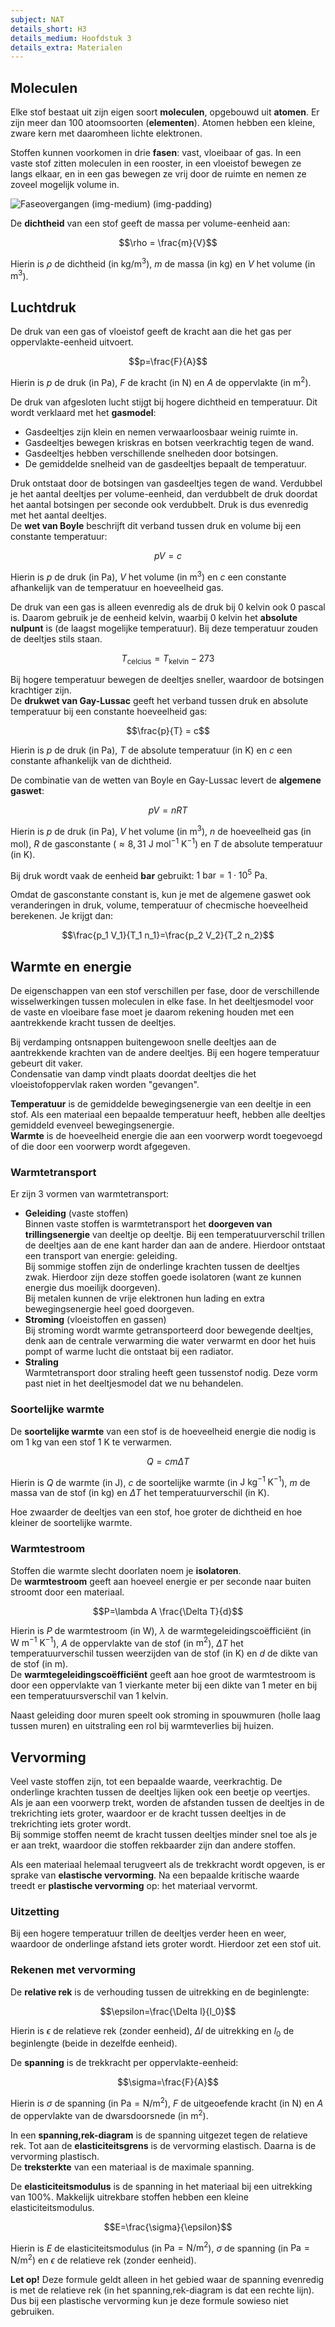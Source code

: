 ```yaml
---
subject: NAT
details_short: H3
details_medium: Hoofdstuk 3
details_extra: Materialen
---
```


## Moleculen

Elke stof bestaat uit zijn eigen soort **moleculen**, opgebouwd uit **atomen**. Er zijn meer dan 100 atoomsoorten (**elementen**). Atomen hebben een kleine, zware kern met daaromheen lichte elektronen.

Stoffen kunnen voorkomen in drie **fasen**: vast, vloeibaar of gas. In een vaste stof zitten moleculen in een rooster, in een vloeistof bewegen ze langs elkaar, en in een gas bewegen ze vrij door de ruimte en nemen ze zoveel mogelijk volume in.

![Faseovergangen (img-medium) (img-padding)](images/nat_h3_fase.jpg)

De **dichtheid** van een stof geeft de massa per volume-eenheid aan:

$$\rho = \frac{m}{V}$$

Hierin is $\rho$ de dichtheid (in $\text{kg}/\text{m}^3$), $m$ de massa (in $\text{kg}$) en $V$ het volume (in $\text{m}^3$).

## Luchtdruk

De druk van een gas of vloeistof geeft de kracht aan die het gas per oppervlakte-eenheid uitvoert.

$$p=\frac{F}{A}$$

Hierin is $p$ de druk (in $\text{Pa}$), $F$ de kracht (in $\text{N}$) en $A$ de oppervlakte (in $\text{m}^2$).

De druk van afgesloten lucht stijgt bij hogere dichtheid en temperatuur. Dit wordt verklaard met het **gasmodel**:

- Gasdeeltjes zijn klein en nemen verwaarloosbaar weinig ruimte in.
- Gasdeeltjes bewegen kriskras en botsen veerkrachtig tegen de wand.
- Gasdeeltjes hebben verschillende snelheden door botsingen.
- De gemiddelde snelheid van de gasdeeltjes bepaalt de temperatuur.

Druk ontstaat door de botsingen van gasdeeltjes tegen de wand. Verdubbel je het aantal deeltjes per volume-eenheid, dan verdubbelt de druk doordat het aantal botsingen per seconde ook verdubbelt. Druk is dus evenredig met het aantal deeltjes.  
De **wet van Boyle** beschrijft dit verband tussen druk en volume bij een constante temperatuur:

$$pV = c$$

Hierin is $p$ de druk (in $\text{Pa}$), $V$ het volume (in $\text{m}^3$) en $c$ een constante afhankelijk van de temperatuur en hoeveelheid gas.

De druk van een gas is alleen evenredig als de druk bij 0 kelvin ook 0 pascal is. Daarom gebruik je de eenheid kelvin, waarbij 0 kelvin het **absolute nulpunt** is (de laagst mogelijke temperatuur). Bij deze temperatuur zouden de deeltjes stils staan.

$$T_\text{celcius} = T_\text{kelvin} - 273$$

Bij hogere temperatuur bewegen de deeltjes sneller, waardoor de botsingen krachtiger zijn.  
De **drukwet van Gay-Lussac** geeft het verband tussen druk en absolute temperatuur bij een constante hoeveelheid gas:

$$\frac{p}{T} = c$$

Hierin is $p$ de druk (in $\text{Pa}$), $T$ de absolute temperatuur (in $\text{K}$) en $c$ een constante afhankelijk van de dichtheid.

De combinatie van de wetten van Boyle en Gay-Lussac levert de **algemene gaswet**:

$$pV = nRT$$

Hierin is $p$ de druk (in $\text{Pa}$), $V$ het volume (in $\text{m}^3$), $n$ de hoeveelheid gas (in $\text{mol}$), $R$ de gasconstante ($\approx 8{,}31\ \text{J} \ \text{mol}^{-1} \ \text{K}^{-1}$) en $T$ de absolute temperatuur (in $\text{K}$).

Bij druk wordt vaak de eenheid **bar** gebruikt: $1 \ \text{bar} = 1 \cdot 10^5 \ \text{Pa}$.

Omdat de gasconstante constant is, kun je met de algemene gaswet ook veranderingen in druk, volume, temperatuur of checmische hoeveelheid berekenen. Je krijgt dan:

$$\frac{p_1 V_1}{T_1 n_1}=\frac{p_2 V_2}{T_2 n_2}$$

## Warmte en energie

De eigenschappen van een stof verschillen per fase, door de verschillende wisselwerkingen tussen moleculen in elke fase. In het deeltjesmodel voor de vaste en vloeibare fase moet je daarom rekening houden met een aantrekkende kracht tussen de deeltjes.

Bij verdamping ontsnappen buitengewoon snelle deeltjes aan de aantrekkende krachten van de andere deeltjes. Bij een hogere temperatuur gebeurt dit vaker.  
Condensatie van damp vindt plaats doordat deeltjes die het vloeistofoppervlak raken worden "gevangen".

**Temperatuur** is de gemiddelde bewegingsenergie van een deeltje in een stof. Als een materiaal een bepaalde temperatuur heeft, hebben alle deeltjes gemiddeld evenveel bewegingsenergie.  
**Warmte** is de hoeveelheid energie die aan een voorwerp wordt toegevoegd of die door een voorwerp wordt afgegeven.

### Warmtetransport

Er zijn 3 vormen van warmtetransport:

- **Geleiding** (vaste stoffen)  
  Binnen vaste stoffen is warmtetransport het **doorgeven van trillingsenergie** van deeltje op deeltje. Bij een temperatuurverschil trillen de deeltjes aan de ene kant harder dan aan de andere. Hierdoor ontstaat een transport van energie: geleiding.  
  Bij sommige stoffen zijn de onderlinge krachten tussen de deeltjes zwak. Hierdoor zijn deze stoffen goede isolatoren (want ze kunnen energie dus moeilijk doorgeven).  
  Bij metalen kunnen de vrije elektronen hun lading en extra bewegingsenergie heel goed doorgeven.
- **Stroming** (vloeistoffen en gassen)  
  Bij stroming wordt warmte getransporteerd door bewegende deeltjes, denk aan de centrale verwarming die water verwarmt en door het huis pompt of warme lucht die ontstaat bij een radiator.
- **Straling**  
  Warmtetransport door straling heeft geen tussenstof nodig. Deze vorm past niet in het deeltjesmodel dat we nu behandelen.

### Soortelijke warmte

De **soortelijke warmte** van een stof is de hoeveelheid energie die nodig is om 1 kg van een stof 1 K te verwarmen.

$$Q=cm\Delta T$$

Hierin is $Q$ de warmte (in $\text{J}$), $c$ de soortelijke warmte (in $\text{J} \ \text{kg}^{-1} \ \text{K}^{-1}$), $m$ de massa van de stof (in $\text{kg}$) en $\Delta T$ het temperatuurverschil (in $\text{K}$).

Hoe zwaarder de deeltjes van een stof, hoe groter de dichtheid en hoe kleiner de soortelijke warmte.

### Warmtestroom

Stoffen die warmte slecht doorlaten noem je **isolatoren**.  
De **warmtestroom** geeft aan hoeveel energie er per seconde naar buiten stroomt door een materiaal.

$$P=\lambda A \frac{\Delta T}{d}$$

Hierin is $P$ de warmtestroom (in $\text{W}$), $\lambda$ de warmtegeleidingscoëfficiënt (in $\text{W} \ \text{m}^{-1} \ \text{K}^{-1}$), $A$ de oppervlakte van de stof (in $\text{m}^2$), $\Delta T$ het temperatuurverschil tussen weerzijden van de stof (in $\text{K}$) en $d$ de dikte van de stof (in $\text{m}$).  
De **warmtegeleidingscoëfficiënt** geeft aan hoe groot de warmtestroom is door een oppervlakte van 1 vierkante meter bij een dikte van 1 meter en bij een temperatuursverschil van 1 kelvin.

Naast geleiding door muren speelt ook stroming in spouwmuren (holle laag tussen muren) en uitstraling een rol bij warmteverlies bij huizen.

## Vervorming

Veel vaste stoffen zijn, tot een bepaalde waarde, veerkrachtig. De onderlinge krachten tussen de deeltjes lijken ook een beetje op veertjes.  
Als je aan een voorwerp trekt, worden de afstanden tussen de deeltjes in de trekrichting iets groter, waardoor er de kracht tussen deeltjes in de trekrichting iets groter wordt.  
Bij sommige stoffen neemt de kracht tussen deeltjes minder snel toe als je er aan trekt, waardoor die stoffen rekbaarder zijn dan andere stoffen.

Als een materiaal helemaal terugveert als de trekkracht wordt opgeven, is er sprake van **elastische vervorming**. Na een bepaalde kritische waarde treedt er **plastische vervorming** op: het materiaal vervormt.

### Uitzetting

Bij een hogere temperatuur trillen de deeltjes verder heen en weer, waardoor de onderlinge afstand iets groter wordt. Hierdoor zet een stof uit.

### Rekenen met vervorming

De **relative rek** is de verhouding tussen de uitrekking en de beginlengte:

$$\epsilon=\frac{\Delta l}{l_0}$$

Hierin is $\epsilon$ de relatieve rek (zonder eenheid), $\Delta l$ de uitrekking en $l_0$ de beginlengte (beide in dezelfde eenheid).

De **spanning** is de trekkracht per oppervlakte-eenheid:

$$\sigma=\frac{F}{A}$$

Hierin is $\sigma$ de spanning (in $\text{Pa}=\text{N}/\text{m}^2$), $F$ de uitgeoefende kracht (in $\text{N}$) en $A$ de oppervlakte van de dwarsdoorsnede (in $\text{m}^2$).

In een **spanning,rek-diagram** is de spanning uitgezet tegen de relatieve rek. Tot aan de **elasticiteitsgrens** is de vervorming elastisch. Daarna is de vervorming plastisch.  
De **treksterkte** van een materiaal is de maximale spanning.

De **elasticiteitsmodulus** is de spanning in het materiaal bij een uitrekking van 100%. Makkelijk uitrekbare stoffen hebben een kleine elasticiteitsmodulus.

$$E=\frac{\sigma}{\epsilon}$$

Hierin is $E$ de elasticiteitsmodulus (in $\text{Pa}=\text{N}/\text{m}^2$), $\sigma$ de spanning (in $\text{Pa}=\text{N}/\text{m}^2$) en $\epsilon$ de relatieve rek (zonder eenheid).

**Let op!** Deze formule geldt alleen in het gebied waar de spanning evenredig is met de relatieve rek (in het spanning,rek-diagram is dat een rechte lijn). Dus bij een plastische vervorming kun je deze formule sowieso niet gebruiken.
